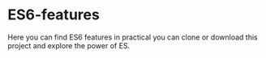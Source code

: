 # ES6-features
Here you can find ES6 features in practical
you can clone or download this project and explore the power of ES.
